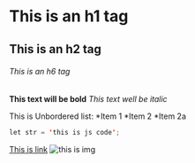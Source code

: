 # This is an h1 tag
## This is an h2 tag
###### This is an h6 tag

**This text will be bold**
*This text well be italic*

This is  Unbordered list:
 *Item 1
 *Item 2
   *Item 2a

   ```java script
let str = 'this is js code';
```
[This is link](https://github.com)
![this is img]()
